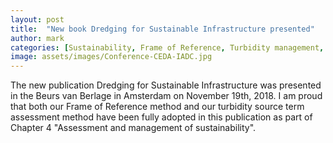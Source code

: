 ```yaml
---
layout: post
title:  "New book Dredging for Sustainable Infrastructure presented"
author: mark
categories: [Sustainability, Frame of Reference, Turbidity management, CO2 footprint reduction]
image: assets/images/Conference-CEDA-IADC.jpg
---
```

The new publication Dredging for Sustainable Infrastructure was presented in the Beurs van Berlage in Amsterdam on November 19th, 2018. I am proud that both our Frame of Reference method and our turbidity source term assessment method have been fully adopted in this publication as part of Chapter 4 "Assessment and management of sustainability".